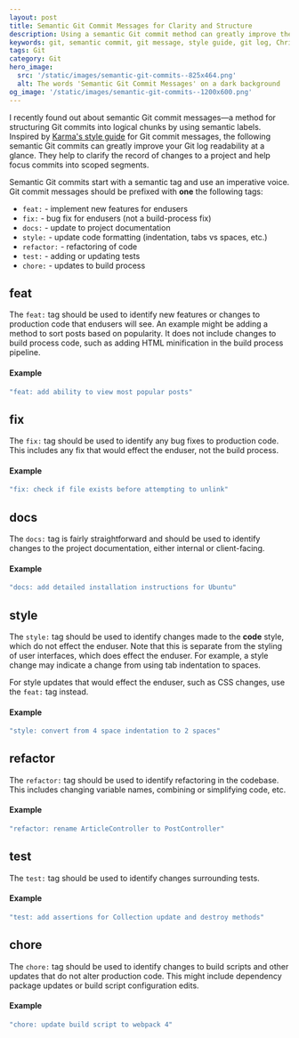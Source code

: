```yaml
---
layout: post
title: Semantic Git Commit Messages for Clarity and Structure
description: Using a semantic Git commit method can greatly improve the readability of Git logs and help to organize the scope of individual commits.
keywords: git, semantic commit, git message, style guide, git log, Christopher Murphy
tags: Git
category: Git
hero_image:
  src: '/static/images/semantic-git-commits--825x464.png'
  alt: The words 'Semantic Git Commit Messages' on a dark background
og_image: '/static/images/semantic-git-commits--1200x600.png'
---
```


I recently found out about semantic Git commit messages—a method for structuring Git commits into logical chunks by using semantic labels. Inspired by <a href="http://karma-runner.github.io/2.0/dev/git-commit-msg.html" target="_blank" rel="noopener">Karma's style guide</a> for Git commit messages, the following semantic Git commits can greatly improve your Git log readability at a glance. They help to clarify the record of changes to a project and help focus commits into scoped segments.

Semantic Git commits start with a semantic tag and use an imperative voice. Git commit messages should be prefixed with **one** the following tags:

- `feat:` - implement new features for endusers
- `fix:` - bug fix for endusers (not a build-process fix)
- `docs:` - update to project documentation
- `style:` - update code formatting (indentation, tabs vs spaces, etc.)
- `refactor:` - refactoring of code
- `test:` - adding or updating tests
- `chore:` - updates to build process

## feat

The `feat:` tag should be used to identify new features or changes to production code that endusers will see. An example might be adding a method to sort posts based on popularity. It does not include changes to build process code, such as adding HTML minification in the build process pipeline.

#### Example

```sh
"feat: add ability to view most popular posts"
```

## fix

The `fix:` tag should be used to identify any bug fixes to production code. This includes any fix that would effect the enduser, not the build process.

#### Example

```sh
"fix: check if file exists before attempting to unlink"
```

## docs

The `docs:` tag is fairly straightforward and should be used to identify changes to the project documentation, either internal or client-facing.

#### Example

```sh
"docs: add detailed installation instructions for Ubuntu"
```

## style

The `style:` tag should be used to identify changes made to the **code** style, which do not effect the enduser. Note that this is separate from the styling of user interfaces, which does effect the enduser. For example, a style change may indicate a change from using tab indentation to spaces.

For style updates that would effect the enduser, such as CSS changes, use the `feat:` tag instead.

#### Example

```sh
"style: convert from 4 space indentation to 2 spaces"
```

## refactor

The `refactor:` tag should be used to identify refactoring in the codebase. This includes changing variable names, combining or simplifying code, etc.

#### Example

```sh
"refactor: rename ArticleController to PostController"
```

## test

The `test:` tag should be used to identify changes surrounding tests.

#### Example

```sh
"test: add assertions for Collection update and destroy methods"
```

## chore

The `chore:` tag should be used to identify changes to build scripts and other updates that do not alter production code. This might include dependency package updates or build script configuration edits.

#### Example

```sh
"chore: update build script to webpack 4"
```
